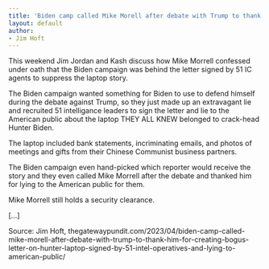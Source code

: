 ```yaml
---
title: 'Biden camp called Mike Morell after debate with Trump to thank him for creating bogus letter on Hunter laptop signed by 51 intel operatives and lying to American public'
layout: default
author:
- Jim Hoft
---
```


This weekend Jim Jordan and Kash discuss how Mike Morrell confessed under oath that the Biden campaign was behind the letter signed by 51 IC agents to suppress the laptop story.

The Biden campaign wanted something for Biden to use to defend himself during the debate against Trump, so they just made up an extravagant lie and recruited 51 intelligance leaders to sign the letter and lie to the American public about the laptop THEY ALL KNEW belonged to crack-head Hunter Biden.

The laptop included bank statements, incriminating emails, and photos of meetings and gifts from their Chinese Communist business partners.

The Biden campaign even hand-picked which reporter would receive the story and they even called Mike Morrell after the debate and thanked him for lying to the American public for them.

Mike Morrell still holds a security clearance.

[…]

Source: Jim Hoft, thegatewaypundit.com/2023/04/biden-camp-called-mike-morell-after-debate-with-trump-to-thank-him-for-creating-bogus-letter-on-hunter-laptop-signed-by-51-intel-operatives-and-lying-to-american-public/
